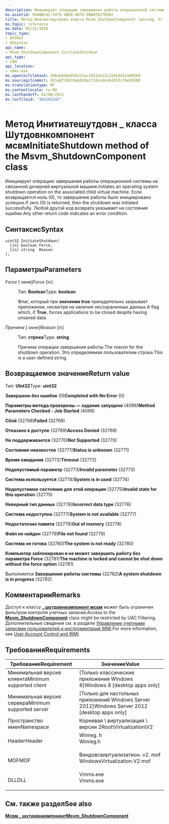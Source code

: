 ```yaml
---
description: Инициирует операцию завершения работы операционной системы на связанной дочерней виртуальной машине. Если возвращается ноль (0), то завершение работы было инициировано успешно. Любой другой код возврата указывает на состояние ошибки.
ms.assetid: 946BBC62-5479-4AE0-8870-D0A07827B902
title: Метод Инитиатешутдовн класса Msvm_ShutdownComponent (winreg. h)
ms.topic: reference
ms.date: 05/31/2018
topic_type:
- APIRef
- kbSyntax
api_name:
- Msvm_ShutdownComponent.InitiateShutdown
api_type:
- COM
api_location:
- vmms.exe
ms.openlocfilehash: 266ab64bb058325ac165a2e12c2a91d442a90269
ms.sourcegitcommit: 831e8f3db78ab820e1710cede244553c70e50500
ms.translationtype: MT
ms.contentlocale: ru-RU
ms.lasthandoff: 01/08/2021
ms.locfileid: "104265242"
---
```

# <a name="initiateshutdown-method-of-the-msvm_shutdowncomponent-class"></a><span data-ttu-id="950d0-105">Метод Инитиатешутдовн \_ класса Шутдовнкомпонент мсвм</span><span class="sxs-lookup"><span data-stu-id="950d0-105">InitiateShutdown method of the Msvm\_ShutdownComponent class</span></span>

<span data-ttu-id="950d0-106">Инициирует операцию завершения работы операционной системы на связанной дочерней виртуальной машине.</span><span class="sxs-lookup"><span data-stu-id="950d0-106">Initiates an operating system shutdown operation on the associated child virtual machine.</span></span> <span data-ttu-id="950d0-107">Если возвращается ноль (0), то завершение работы было инициировано успешно.</span><span class="sxs-lookup"><span data-stu-id="950d0-107">If zero (0) is returned, then the shutdown was initiated successfully.</span></span> <span data-ttu-id="950d0-108">Любой другой код возврата указывает на состояние ошибки.</span><span class="sxs-lookup"><span data-stu-id="950d0-108">Any other return code indicates an error condition.</span></span>

## <a name="syntax"></a><span data-ttu-id="950d0-109">Синтаксис</span><span class="sxs-lookup"><span data-stu-id="950d0-109">Syntax</span></span>


```mof
uint32 InitiateShutdown(
  [in] boolean Force,
  [in] string  Reason
);
```



## <a name="parameters"></a><span data-ttu-id="950d0-110">Параметры</span><span class="sxs-lookup"><span data-stu-id="950d0-110">Parameters</span></span>

<dl> <dt>

<span data-ttu-id="950d0-111">*Force* \[ окне\]</span><span class="sxs-lookup"><span data-stu-id="950d0-111">*Force* \[in\]</span></span>
</dt> <dd>

<span data-ttu-id="950d0-112">Тип: **Boolean**</span><span class="sxs-lookup"><span data-stu-id="950d0-112">Type: **boolean**</span></span>

<span data-ttu-id="950d0-113">Флаг, который при **значении true** принудительно закрывает приложения, несмотря на наличие несохраненных данных.</span><span class="sxs-lookup"><span data-stu-id="950d0-113">A flag which, if **True**, forces applications to be closed despite having unsaved data.</span></span>

</dd> <dt>

<span data-ttu-id="950d0-114">*Причина* \[ окне\]</span><span class="sxs-lookup"><span data-stu-id="950d0-114">*Reason* \[in\]</span></span>
</dt> <dd>

<span data-ttu-id="950d0-115">Тип: **строка**</span><span class="sxs-lookup"><span data-stu-id="950d0-115">Type: **string**</span></span>

<span data-ttu-id="950d0-116">Причина операции завершения работы.</span><span class="sxs-lookup"><span data-stu-id="950d0-116">The reason for the shutdown operation.</span></span> <span data-ttu-id="950d0-117">Это определяемая пользователем строка.</span><span class="sxs-lookup"><span data-stu-id="950d0-117">This is a user-defined string.</span></span>

</dd> </dl>

## <a name="return-value"></a><span data-ttu-id="950d0-118">Возвращаемое значение</span><span class="sxs-lookup"><span data-stu-id="950d0-118">Return value</span></span>

<span data-ttu-id="950d0-119">Тип: **UInt32**</span><span class="sxs-lookup"><span data-stu-id="950d0-119">Type: **uint32**</span></span>

<dl> <dt>

<span data-ttu-id="950d0-120">**Завершено без ошибок** (0)</span><span class="sxs-lookup"><span data-stu-id="950d0-120">**Completed with No Error** (0)</span></span>
</dt> <dt>

<span data-ttu-id="950d0-121">**Параметры метода проверены — задание запущено** (4096)</span><span class="sxs-lookup"><span data-stu-id="950d0-121">**Method Parameters Checked - Job Started** (4096)</span></span>
</dt> <dt>

<span data-ttu-id="950d0-122">**Сбой** (32768)</span><span class="sxs-lookup"><span data-stu-id="950d0-122">**Failed** (32768)</span></span>
</dt> <dt>

<span data-ttu-id="950d0-123">**Отказано в доступе** (32769)</span><span class="sxs-lookup"><span data-stu-id="950d0-123">**Access Denied** (32769)</span></span>
</dt> <dt>

<span data-ttu-id="950d0-124">**Не поддерживается** (32770)</span><span class="sxs-lookup"><span data-stu-id="950d0-124">**Not Supported** (32770)</span></span>
</dt> <dt>

<span data-ttu-id="950d0-125">**Состояние неизвестно** (32771)</span><span class="sxs-lookup"><span data-stu-id="950d0-125">**Status is unknown** (32771)</span></span>
</dt> <dt>

<span data-ttu-id="950d0-126">**Время ожидания** (32772)</span><span class="sxs-lookup"><span data-stu-id="950d0-126">**Timeout** (32772)</span></span>
</dt> <dt>

<span data-ttu-id="950d0-127">**Недопустимый параметр** (32773)</span><span class="sxs-lookup"><span data-stu-id="950d0-127">**Invalid parameter** (32773)</span></span>
</dt> <dt>

<span data-ttu-id="950d0-128">**Система используется** (32774)</span><span class="sxs-lookup"><span data-stu-id="950d0-128">**System is in used** (32774)</span></span>
</dt> <dt>

<span data-ttu-id="950d0-129">**Недопустимое состояние для этой операции** (32775)</span><span class="sxs-lookup"><span data-stu-id="950d0-129">**Invalid state for this operation** (32775)</span></span>
</dt> <dt>

<span data-ttu-id="950d0-130">**Неверный тип данных** (32776)</span><span class="sxs-lookup"><span data-stu-id="950d0-130">**Incorrect data type** (32776)</span></span>
</dt> <dt>

<span data-ttu-id="950d0-131">**Система недоступна** (32777)</span><span class="sxs-lookup"><span data-stu-id="950d0-131">**System is not available** (32777)</span></span>
</dt> <dt>

<span data-ttu-id="950d0-132">**Недостаточно памяти** (32778)</span><span class="sxs-lookup"><span data-stu-id="950d0-132">**Out of memory** (32778)</span></span>
</dt> <dt>

<span data-ttu-id="950d0-133">**Файл не найден** (32779)</span><span class="sxs-lookup"><span data-stu-id="950d0-133">**File not found** (32779)</span></span>
</dt> <dt>

<span data-ttu-id="950d0-134">**Система не готова** (32780)</span><span class="sxs-lookup"><span data-stu-id="950d0-134">**The system is not ready** (32780)</span></span>
</dt> <dt>

<span data-ttu-id="950d0-135">**Компьютер заблокирован и не может завершить работу без параметра Force** (32781)</span><span class="sxs-lookup"><span data-stu-id="950d0-135">**The machine is locked and cannot be shut down without the force option** (32781)</span></span>
</dt> <dt>

<span data-ttu-id="950d0-136">Выполняется **Завершение работы системы** (32782)</span><span class="sxs-lookup"><span data-stu-id="950d0-136">**A system shutdown is in progress** (32782)</span></span>
</dt> </dl>

## <a name="remarks"></a><span data-ttu-id="950d0-137">Комментарии</span><span class="sxs-lookup"><span data-stu-id="950d0-137">Remarks</span></span>

<span data-ttu-id="950d0-138">Доступ к классу [**\_ шутдовнкомпонент мсвм**](msvm-shutdowncomponent.md) может быть ограничен фильтром контроля учетных записей.</span><span class="sxs-lookup"><span data-stu-id="950d0-138">Access to the [**Msvm\_ShutdownComponent**](msvm-shutdowncomponent.md) class might be restricted by UAC Filtering.</span></span> <span data-ttu-id="950d0-139">Дополнительные сведения см. в разделе [Управление учетными записями пользователей и инструментарий WMI](/windows/desktop/WmiSdk/user-account-control-and-wmi).</span><span class="sxs-lookup"><span data-stu-id="950d0-139">For more information, see [User Account Control and WMI](/windows/desktop/WmiSdk/user-account-control-and-wmi).</span></span>

## <a name="requirements"></a><span data-ttu-id="950d0-140">Требования</span><span class="sxs-lookup"><span data-stu-id="950d0-140">Requirements</span></span>



| <span data-ttu-id="950d0-141">Требование</span><span class="sxs-lookup"><span data-stu-id="950d0-141">Requirement</span></span> | <span data-ttu-id="950d0-142">Значение</span><span class="sxs-lookup"><span data-stu-id="950d0-142">Value</span></span> |
|-------------------------------------|---------------------------------------------------------------------------------------------------------|
| <span data-ttu-id="950d0-143">Минимальная версия клиента</span><span class="sxs-lookup"><span data-stu-id="950d0-143">Minimum supported client</span></span><br/> | <span data-ttu-id="950d0-144">\[Только классические приложения Windows 8\]</span><span class="sxs-lookup"><span data-stu-id="950d0-144">Windows 8 \[desktop apps only\]</span></span><br/>                                                              |
| <span data-ttu-id="950d0-145">Минимальная версия сервера</span><span class="sxs-lookup"><span data-stu-id="950d0-145">Minimum supported server</span></span><br/> | <span data-ttu-id="950d0-146">\[Только для настольных приложений Windows Server 2012\]</span><span class="sxs-lookup"><span data-stu-id="950d0-146">Windows Server 2012 \[desktop apps only\]</span></span><br/>                                                    |
| <span data-ttu-id="950d0-147">Пространство имен</span><span class="sxs-lookup"><span data-stu-id="950d0-147">Namespace</span></span><br/>                | <span data-ttu-id="950d0-148">Корневая \\ виртуализация \\ версии 2</span><span class="sxs-lookup"><span data-stu-id="950d0-148">Root\\Virtualization\\V2</span></span><br/>                                                                     |
| <span data-ttu-id="950d0-149">Header</span><span class="sxs-lookup"><span data-stu-id="950d0-149">Header</span></span><br/>                   | <dl> <span data-ttu-id="950d0-150"><dt>Winreg. h</dt></span><span class="sxs-lookup"><span data-stu-id="950d0-150"><dt>Winreg.h</dt></span></span> </dl>                     |
| <span data-ttu-id="950d0-151">MOF</span><span class="sxs-lookup"><span data-stu-id="950d0-151">MOF</span></span><br/>                      | <dl> <span data-ttu-id="950d0-152"><dt>Виндовсвиртуализатион. v2. mof</dt></span><span class="sxs-lookup"><span data-stu-id="950d0-152"><dt>WindowsVirtualization.V2.mof</dt></span></span> </dl> |
| <span data-ttu-id="950d0-153">DLL</span><span class="sxs-lookup"><span data-stu-id="950d0-153">DLL</span></span><br/>                      | <dl> <span data-ttu-id="950d0-154"><dt>Vmms.exe</dt></span><span class="sxs-lookup"><span data-stu-id="950d0-154"><dt>Vmms.exe</dt></span></span> </dl>                     |



## <a name="see-also"></a><span data-ttu-id="950d0-155">См. также раздел</span><span class="sxs-lookup"><span data-stu-id="950d0-155">See also</span></span>

<dl> <dt>

[<span data-ttu-id="950d0-156">**Мсвм \_ шутдовнкомпонент**</span><span class="sxs-lookup"><span data-stu-id="950d0-156">**Msvm\_ShutdownComponent**</span></span>](msvm-shutdowncomponent.md)
</dt> </dl>

 

